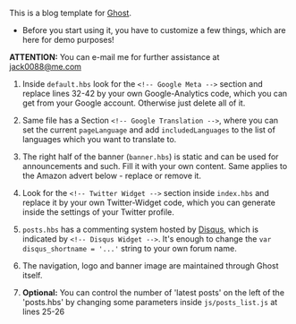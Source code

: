 This is a blog template for [Ghost](http://ghost.org).
- Before you start using it, you have to customize a few things, which are here for demo purposes!

**ATTENTION:** You can e-mail me for further assistance at jack0088@me.com


1. Inside `default.hbs` look for the `<!-- Google Meta -->` section and replace lines 32-42 by your own Google-Analytics code, which you can get from your Google account. Otherwise just delete all of it.

2. Same file has a Section `<!-- Google Translation -->`, where you can set the current `pageLanguage` and add `includedLanguages` to the list of languages which you want to translate to.

3. The right half of the banner (`banner.hbs`) is static and can be used for announcements and such. Fill it with your own content. Same applies to the Amazon advert below - replace or remove it.

4. Look for the `<!-- Twitter Widget -->` section inside `index.hbs` and replace it by your own Twitter-Widget code, which you can generate inside the settings of your Twitter profile.

5. `posts.hbs` has a commenting system hosted by [Disqus](https://disqus.com), which is indicated by `<!-- Disqus Widget -->`. It's enough to change the `var disqus_shortname = '...'` string to your own forum name.

6. The navigation, logo and banner image are maintained through Ghost itself.

7. **Optional:** You can control the number of 'latest posts' on the left of the 'posts.hbs' by changing some parameters inside `js/posts_list.js` at lines 25-26
